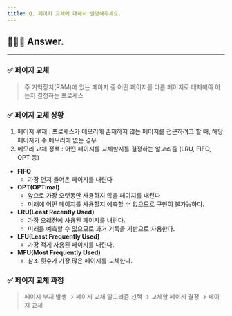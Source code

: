 ```yaml
---
title: Q. 페이지 교체에 대해서 설명해주세요.
---
```


## 🧑🏻‍💻 Answer.
---

### ✅ 페이지 교체
> 주 기억장치(RAM)에 있는 페이지 중 어떤 페이지를 다른 페이지로 대체해야 하는지 결정하는 프로세스

### ✅ 페이지 교체 상황
1. 페이지 부재 : 프로세스가 메모리에 존재하지 않는 페이지를 접근하려고 할 때, 해당 페이지가 주 메모리에 없는 경우
2. 메모리 교체 정책 : 어떤 페이지를 교체할지를 결정하는 알고리즘 (LRU, FIFO, OPT 등)

- **FIFO**
    - 가장 먼저 들어온 페이지를 내린다
- **OPT(OPTimal)**
    - 앞으로 가장 오랫동안 사용하지 않을 페이지를 내린다
    - 미래에 어떤 페이지를 사용할지 예측할 수 없으므로 구현이 불가능하다.
- **LRU(Least Recently Used)**
    - 가장 오래전에 사용된 페이지를 내린다.
    - 미래를 예측할 수 없으므로 과거 기록을 기반으로 사용한다.
- **LFU(Least Frequently Used)**
    - 가장 적게 사용된 페이지를 내린다.
- **MFU(Most Frequently Used)**
    - 참조 횟수가 가장 많은 페이지를 교체한다.

### ✅ 페이지 교체 과정
> 페이지 부재 발생 → 페이지 교체 알고리즘 선택 → 교체할 페이지 결정 → 페이지 교체